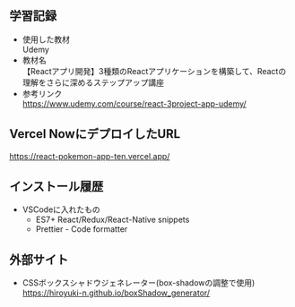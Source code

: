 ## 学習記録
- 使用した教材  
  Udemy  
- 教材名  
  【Reactアプリ開発】3種類のReactアプリケーションを構築して、Reactの理解をさらに深めるステップアップ講座
- 参考リンク  
  https://www.udemy.com/course/react-3project-app-udemy/
  

## Vercel NowにデプロイしたURL  
  https://react-pokemon-app-ten.vercel.app/

## インストール履歴
- VSCodeに入れたもの  
  - ES7+ React/Redux/React-Native snippets  
  - Prettier - Code formatter
  
## 外部サイト
- CSSボックスシャドウジェネレーター(box-shadowの調整で使用)  
  https://hiroyuki-n.github.io/boxShadow_generator/
  

